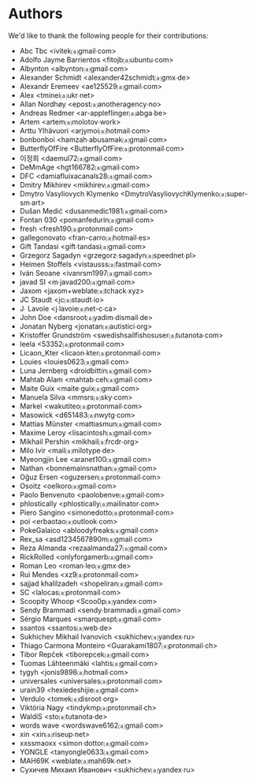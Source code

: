 Authors
=======
We'd like to thank the following people for their contributions:


- Abc Tbc \<ivitek⒜gmail∙com\>
- Adolfo Jayme Barrientos \<fitojb⒜ubuntu∙com\>
- Albynton \<albynton⒜gmail∙com\>
- Alexander Schmidt \<alexander42schmidt⒜gmx∙de\>
- Alexandr Eremeev \<ae125529⒜gmail∙com\>
- Alex \<tminei⒜ukr∙net\>
- Allan Nordhøy \<epost⒜anotheragency∙no\>
- Andreas Redmer \<ar-appleflinger⒜abga∙be\>
- Artem \<artem⒜molotov∙work\>
- Arttu Ylhävuori \<arjymoi⒜hotmail∙com\>
- bonbonboi \<hamzah∙abusamak⒜gmail∙com\>
- ButterflyOfFire \<ButterflyOfFire⒜protonmail∙com\>
- 이정희 \<daemul72⒜gmail∙com\>
- DeMmAge \<hgt166782⒜gmail∙com\>
- DFC \<damiafluixacanals28⒜gmail∙com\>
- Dmitry Mikhirev \<mikhirev⒜gmail∙com\>
- Dmytro Vasyliovych Klymenko \<DmytroVasyliovychKlymenko⒜super-sm∙art\>
- Dušan Medić \<dusanmedic1981⒜gmail∙com\>
- Fontan 030 \<pomanfedurin⒜gmail∙com\>
- fresh \<fresh190⒜protonmail∙com\>
- gallegonovato \<fran-carro⒜hotmail∙es\>
- Gift Tandasi \<gift∙tandasi⒜gmail∙com\>
- Grzegorz Sagadyn \<grzegorz∙sagadyn⒜speednet∙pl\>
- Heimen Stoffels \<vistausss⒜fastmail∙com\>
- Iván Seoane \<ivanrsm1997⒜gmail∙com\>
- javad SI \<m∙javad200⒜gmail∙com\>
- Jaxom \<jaxom+weblate⒜tchack∙xyz\>
- JC Staudt \<jc⒜staudt∙io\>
- J∙ Lavoie \<j∙lavoie⒜net-c∙ca\>
- John Doe \<dansroot⒜yadim∙dismail∙de\>
- Jonatan Nyberg \<jonatan⒜autistici∙org\>
- Kristoffer Grundström \<swedishsailfishosuser⒜tutanota∙com\>
- leela \<53352⒜protonmail∙com\>
- Licaon_Kter \<licaon∙kter⒜protonmail∙com\>
- Louies \<louies0623⒜gmail∙com\>
- Luna Jernberg \<droidbittin⒜gmail∙com\>
- Mahtab Alam \<mahtab∙ceh⒜gmail∙com\>
- Maite Guix \<maite∙guix⒜gmail∙com\>
- Manuela Silva \<mmsrs⒜sky∙com\>
- Markel \<wakutiteo⒜protonmail∙com\>
- Masowick \<d651483⒜nwytg∙com\>
- Mattias Münster \<mattiasmun⒜gmail∙com\>
- Maxime Leroy \<lisacintosh⒜gmail∙com\>
- Mikhail Pershin \<mikhail⒜frcdr∙org\>
- Milo Ivir \<mail⒜milotype∙de\>
- Myeongjin Lee \<aranet100⒜gmail∙com\>
- Nathan \<bonnemainsnathan⒜gmail∙com\>
- Oğuz Ersen \<oguzersen⒜protonmail∙com\>
- Osoitz \<oelkoro⒜gmail∙com\>
- Paolo Benvenuto \<paolobenve⒜gmail∙com\>
- phlostically \<phlostically⒜mailinator∙com\>
- Piero Sangino \<simonedotto⒜protonmail∙com\>
- poi \<erbaotao⒜outlook∙com\>
- PokeGalaico \<abloodyfreaks⒜gmail∙com\>
- Rex_sa \<asd1234567890m⒜gmail∙com\>
- Reza Almanda \<rezaalmanda27⒜gmail∙com\>
- RickRolled \<onlyforgamerb⒜gmail∙com\>
- Roman Leo \<roman∙leo⒜gmx∙de\>
- Rui Mendes \<xz9⒜protonmail∙com\>
- sajjad khalilzadeh \<shopeliran⒜gmail∙com\>
- SC \<lalocas⒜protonmail∙com\>
- Scoopity Whoop \<Scoo0p⒜yandex∙com\>
- Sendy Brammadi \<sendy∙brammadi⒜gmail∙com\>
- Sérgio Marques \<smarquespt⒜gmail∙com\>
- ssantos \<ssantos⒜web∙de\>
- Sukhichev Mikhail Ivanovich \<sukhichev⒜yandex∙ru\>
- Thiago Carmona Monteiro \<Guarakami1807⒜protonmail∙ch\>
- Tibor Repček \<tiborepcek⒜gmail∙com\>
- Tuomas Lähteenmäki \<lahtis⒜gmail∙com\>
- tygyh \<jonis9898⒜hotmail∙com\>
- universales \<universales⒜protonmail∙com\>
- urain39 \<hexiedeshijie⒜gmail∙com\>
- Verdulo \<tomek⒜disroot∙org\>
- Viktória Nagy \<tindykmp⒜protonmail∙ch\>
- WaldiS \<sto⒜tutanota∙de\>
- words wave \<wordswave6162⒜gmail∙com\>
- xin \<xin⒜riseup∙net\>
- xxssmaoxx \<simon∙dottor⒜gmail∙com\>
- YONGLE \<tanyongle0633⒜gmail∙com\>
- МАН69К \<weblate⒜mah69k∙net\>
- Сухичев Михаил Иванович \<sukhichev⒜yandex∙ru\>
